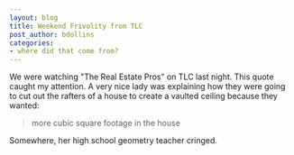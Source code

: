 ```yaml
---
layout: blog
title: Weekend Frivolity from TLC
post_author: bdollins
categories:
- where did that come from?
---
```


We were watching "The Real Estate Pros" on TLC last night. This quote caught my attention. A very nice lady was explaining how they were going to cut out the rafters of a house to create a vaulted ceiling because they wanted:

<blockquote>more cubic square footage in the house</blockquote>

Somewhere, her high school geometry teacher cringed.